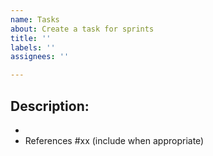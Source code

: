 ```yaml
---
name: Tasks
about: Create a task for sprints
title: ''
labels: ''
assignees: ''

---
```


## Description:
-
- References #xx (include when appropriate)
